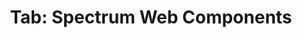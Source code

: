 ---
layout: examples.njk
title: 'Tab: Spectrum Web Components'
displayName: Tab
componentName: tab
componentHeading: sp-tab
tags:
  - component-examples
---